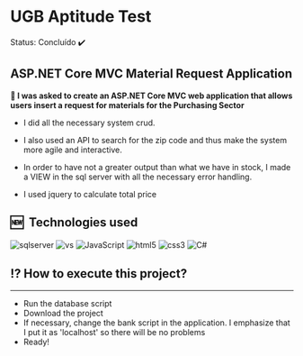 <h1>UGB Aptitude Test</h1>

Status: Concluído ✔️

## ASP.NET Core MVC Material Request Application

**📃 I was asked to create an ASP.NET Core MVC web application that allows users
insert a request for materials for the Purchasing Sector**

* I did all the necessary system crud.

* I also used an API to search for the zip code and thus make the system more agile and interactive.

* In order to have not a greater output than what we have in stock, I made a VIEW in the sql server with all the necessary error handling.

* I used jquery to calculate total price

## 🆕 &nbsp;Technologies used
<img align="center" alt="sqlserver" src="https://img.shields.io/badge/Microsoft_SQL_Server-CC2927?style=for-the-badge&logo=microsoft-sql-server&logoColor=white" />
<img align="center" alt="vs" src="https://img.shields.io/badge/Visual_Studio-5C2D91?style=for-the-badge&logo=visual%20studio&logoColor=white" />
<img align="center" alt="JavaScript" src="https://img.shields.io/badge/JavaScript-F7DF1E?style=for-the-badge&logo=javascript&logoColor=black" />
<img align="center" alt="html5" src="https://img.shields.io/badge/HTML5-E34F26?style=for-the-badge&logo=html5&logoColor=white" />
<img align="center" alt="css3" src="https://img.shields.io/badge/CSS3-1572B6?style=for-the-badge&logo=css3&logoColor=white" />
<img  align="center" alt="C#" src="https://img.shields.io/badge/C%23-239120?style=for-the-badge&logo=c-sharp&logoColor=white">

## ⁉️ How to execute this project? 
<hr>

- Run the database script 
- Download the project
- If necessary, change the bank script in the application. I emphasize that I put it as 'localhost' so there will be no problems
- Ready!
